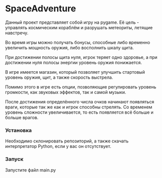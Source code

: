 # SpaceAdventure

Данный проект представляет собой игру на pygame.
Её цель - управлять космическим кораблём и разрушать метеориты, летящие навстречу.


Во время игры можно получать бонусы, способные либо временно увеличить мощность оружия, 
либо восполнить шкалу щита.


При достижении полосы щита нуля, игрок теряет одно здоровье,
а при достижении нуля полосы энергии уровень оружия понижается.


В игре имеется магазин, который позволяет улучшить стартовый уровень оружия, 
щит, а также скорость выстрела.


Помимо этого в игре есть опции, позволяющие регулировать уровень громкости,
как звуковых эффектов, так и самой музыки.


После достижения определённого числа очков начинают появляться враги, которые так же 
как и игрок способны стрелять.
Со временем уровень сложности увеличивается, то есть появляется всё больше и больше врагов.

### Установка

Необходимо склонировать репозиторий, а также скачать интерпретатор
Python, если у вас он отсутствует.

### Запуск

Запустите файл main.py